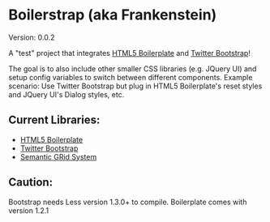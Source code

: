 Boilerstrap (aka Frankenstein)
=================

Version: 0.0.2

A "test" project that integrates [HTML5 Boilerplate](http://html5boilerplate.com/) and [Twitter Bootstrap](http://twitter.github.com/bootstrap/)!

The goal is to also include other smaller CSS libraries (e.g. JQuery UI) and setup config variables to switch between different components. Example scenario: Use Twitter Bootstrap but plug in HTML5 Boilerplate's reset styles and JQuery UI's Dialog styles, etc.

Current Libraries:
----------
- [HTML5 Boilerplate](http://html5boilerplate.com/)
- [Twitter Bootstrap](http://twitter.github.com/bootstrap/)
- [Semantic GRid System](http://semantic.gs)


Caution:
----------
Bootstrap needs Less version 1.3.0+ to compile. Boilerplate comes with version 1.2.1